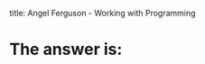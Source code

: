 <html lang="en">

<head>

title: Angel Ferguson - Working with Programming

<meta charset="utf-8">
</head>


<body>

<h1>  The answer is: </h1>
<p id="answer"> </p> 

<main>
<script>
var  num1 = Number( prompt("Enter your first number: "));
var  num2 = Number (prompt("Enter another numer: "));
var sum= num1 +num2;
document.getElementById ('answer').innerHTML=sum;
</script>
</main>

<footer>
</footer>

</body>

</html>
